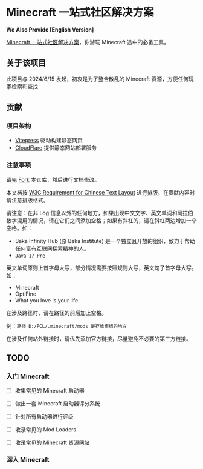 # Minecraft 一站式社区解决方案

**We Also Provide [English Version]**

[Minecraft 一站式社区解决方案](https://oscsmc.baka.ac.cn)，你游玩 Minecraft 途中的必备工具。

## 关于该项目

此项目与 2024/6/15 发起，初衷是为了整合散乱的 Minecraft 资源，方便任何玩家检索和查找

## 贡献

### 项目架构

- [Vitepress](https://vitepress.dev/) 驱动构建静态网页
- [CloudFlare](https://www.cloudflare.com/) 提供静态网站部署服务

### 注意事项

请先 [Fork](https://github.com/BakaInstitute/OSCSMC/fork) 本仓库，然后进行文档修改。

本文档按 [W3C Requirement for Chinese Text Layout](https://www.w3.org/International/clreq/) 进行排版，在贡献内容时请注意排版格式。

请注意：在非 Log 信息以外的任何地方，如果出现中文文字、英文单词和阿拉伯数字混用的情况，请在它们之间添加空格；如果有斜杠的，请在斜杠两边增加一个空格。如：

- Baka Infinity Hub (原 Baka Institute) 是一个独立且开放的组织，致力于帮助任何富有互联网探索精神的人。
- `Java 17 Pre`

英文单词原则上首字母大写，部分情况需要按照规则大写，英文句子首字母大写。如：

- Minecraft
- OptiFine
- What you love is your life.

在涉及路径时，请在路径的前后加上空格。

例：`路径 D:/PCL/.minecraft/mods 是存放模组的地方`

在涉及任何站外链接时，请优先添加官方链接，尽量避免不必要的第三方链接。

## TODO

### 入门 Minecraft

- [ ] 收集常见的 Minecraft 启动器
- [ ] 做出一套 Minecraft 启动器评分系统
- [ ] 针对所有启动器进行评级

- [ ] 收录常见的 Mod Loaders
- [ ] 收录常见的 Minecraft 资源网站

### 深入 Minecraft
